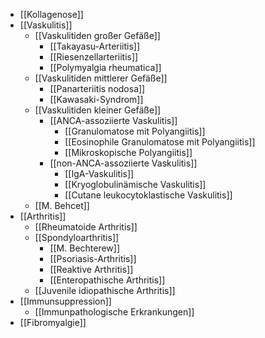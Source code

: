 ---
---
- [[Kollagenose]]
- [[Vaskulitis]]
	- [[Vaskulitiden großer Gefäße]]
		- [[Takayasu-Arteriitis]]
		- [[Riesenzellarteriitis]]
		- [[Polymyalgia rheumatica]]
	- [[Vaskulitiden mittlerer Gefäße]]
		- [[Panarteriitis nodosa]]
		- [[Kawasaki-Syndrom]]
	- [[Vaskulitiden kleiner Gefäße]]
		- [[ANCA-assoziierte Vaskulitis]]
			- [[Granulomatose mit Polyangiitis]]
			- [[Eosinophile Granulomatose mit Polyangiitis]]
			- [[Mikroskopische Polyangiitis]]
		- [[non-ANCA-assoziierte Vaskulitis]]
			- [[IgA-Vaskulitis]]
			- [[Kryoglobulinämische Vaskulitis]]
			- [[Cutane leukocytoklastische Vaskulitis]]
	- [[M. Behcet]]
- [[Arthritis]]
	- [[Rheumatoide Arthritis]]
	- [[Spondyloarthritis]]
		- [[M. Bechterew]]
		- [[Psoriasis-Arthritis]]
		- [[Reaktive Arthritis]]
		- [[Enteropathische Arthritis]]
	- [[Juvenile idiopathische Arthritis]]
- [[Immunsuppression]]
	- [[Immunpathologische Erkrankungen]]
- [[Fibromyalgie]]